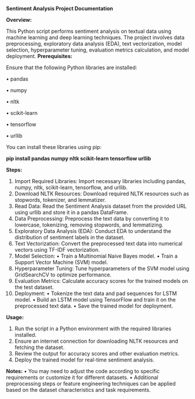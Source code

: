 **Sentiment Analysis Project Documentation**


**Overview:**


This Python script performs sentiment analysis on textual data using machine learning and deep learning techniques. The project involves data preprocessing, exploratory data analysis (EDA), text vectorization, model selection, hyperparameter tuning, evaluation metrics calculation, and model deployment.
**Prerequisites:**


Ensure that the following Python libraries are installed:

•	pandas

•	numpy

•	nltk

•	scikit-learn

•	tensorflow

•	urllib

You can install these libraries using pip:

**pip install pandas numpy nltk scikit-learn tensorflow urllib**

**Steps:**

1.	Import Required Libraries: Import necessary libraries including pandas, numpy, nltk, scikit-learn, tensorflow, and urllib.
2.	Download NLTK Resources: Download required NLTK resources such as stopwords, tokenizer, and lemmatizer.
3.	Read Data: Read the Sentiment Analysis dataset from the provided URL using urllib and store it in a pandas DataFrame.
4.	Data Preprocessing: Preprocess the text data by converting it to lowercase, tokenizing, removing stopwords, and lemmatizing.
5.	Exploratory Data Analysis (EDA): Conduct EDA to understand the distribution of sentiment labels in the dataset.
6.	Text Vectorization: Convert the preprocessed text data into numerical vectors using TF-IDF vectorization.
7.	Model Selection:
•	Train a Multinomial Naive Bayes model.
•	Train a Support Vector Machine (SVM) model.
8.	Hyperparameter Tuning: Tune hyperparameters of the SVM model using GridSearchCV to optimize performance.
9.	Evaluation Metrics: Calculate accuracy scores for the trained models on the test dataset.
10.	Deployment:
•	Tokenize the text data and pad sequences for LSTM model.
•	Build an LSTM model using TensorFlow and train it on the preprocessed text data.
•	Save the trained model for deployment.


**Usage:**
1.	Run the script in a Python environment with the required libraries installed.
2.	Ensure an internet connection for downloading NLTK resources and fetching the dataset.
3.	Review the output for accuracy scores and other evaluation metrics.
4.	Deploy the trained model for real-time sentiment analysis.

**Notes:**
•	You may need to adjust the code according to specific requirements or customize it for different datasets.
•	Additional preprocessing steps or feature engineering techniques can be applied based on the dataset characteristics and task requirements.


